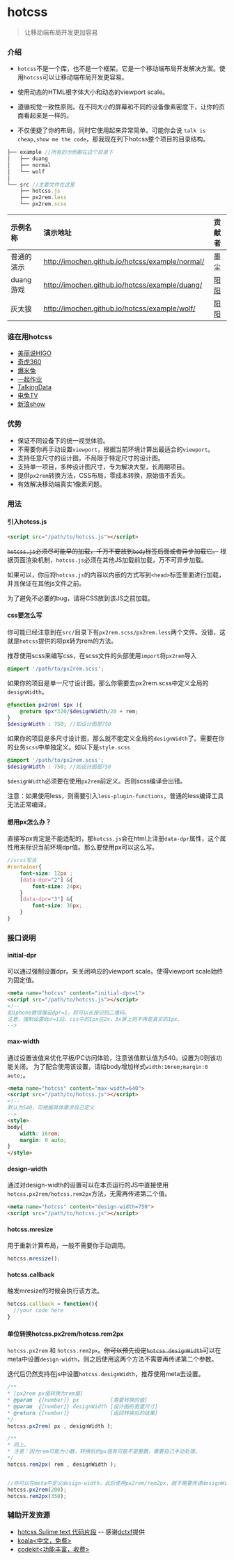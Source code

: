 
# hotcss
> 让移动端布局开发更加容易

### 介绍

- `hotcss`不是一个库，也不是一个框架。它是一个移动端布局开发解决方案。使用`hotcss`可以让移动端布局开发更容易。

- 使用动态的HTML根字体大小和动态的viewport scale。

- 遵循视觉一致性原则。在不同大小的屏幕和不同的设备像素密度下，让你的页面看起来是一样的。

- 不仅便捷了你的布局，同时它使用起来异常简单。可能你会说 `talk is cheap,show me the code`，那我现在列下hotcss整个项目的目录结构。

```javascript
├── example	//所有的示例都在这个目录下
│   ├── duang
│   ├── normal
│   └── wolf
│
└── src	//主要文件在这里
    ├── hotcss.js
    ├── px2rem.less
    └── px2rem.scss
```

| 示例名称      |     演示地址 |  贡献者 |
| :-------- |:-------- | :--------: | 
| 普通的演示    |   http://imochen.github.io/hotcss/example/normal/ | 墨尘 | 
| duang游戏    |   http://imochen.github.io/hotcss/example/duang/ | [阳阳](https://github.com/iwuly)|
| 灰太狼    |   http://imochen.github.io/hotcss/example/wolf/ | [阳阳](https://github.com/iwuly) |


### 谁在用hotcss

- [美丽说HIGO](http://higo.meilishuo.com/)
- [奇虎360](http://www.360.com/)
- [爆米兔](http://www.baomitu.com/)
- [一起作业](http://17zuoye.com/)
- [TalkingData](http://www.talkingdata.com/)
- [电兔TV](http://www.diantu.tv/?from=hotcss)
- [新浪show](http://show.sina.com.cn/)

### 优势

- 保证不同设备下的统一视觉体验。
- 不需要你再手动设置`viewport`，根据当前环境计算出最适合的`viewport`。
- 支持任意尺寸的设计图，不局限于特定尺寸的设计图。
- 支持单一项目，多种设计图尺寸，专为解决大型，长周期项目。
- 提供`px2rem`转换方法，CSS布局，零成本转换，原始值不丢失。
- 有效解决移动端真实1像素问题。

### 用法

#### 引入hotcss.js

```html
<script src="/path/to/hotcss.js"></script>
``` 

<del>`hotcss.js`必须尽可能早的加载，千万不要放到`body`标签后面或者异步加载它。</del>
根据页面渲染机制，`hotcss.js`必须在其他JS加载前加载，万不可异步加载。

如果可以，你应将`hotcss.js`的内容以内嵌的方式写到`<head>`标签里面进行加载，并且保证在其他js文件之前。

为了避免不必要的bug，请将CSS放到该JS之前加载。

#### css要怎么写

你可能已经注意到在`src/`目录下有`px2rem.scss/px2rem.less`两个文件。没错，这就是`hotcss`提供的将px转为rem的方法。

推荐使用scss来编写css，在scss文件的头部使用`import`将`px2rem`导入

```scss
@import '/path/to/px2rem.scss';
```

如果你的项目是单一尺寸设计图，那么你需要去px2rem.scss中定义全局的`designWidth`。
```scss
@function px2rem( $px ){
	@return $px*320/$designWidth/20 + rem;
}
$designWidth : 750; //如设计图是750
```
如果你的项目是多尺寸设计图，那么就不能定义全局的`designWidth`了。需要在你的业务`scss`中单独定义。如以下是`style.scss`
```scss
@import '/path/to/px2rem.scss';
$designWidth : 750; //如设计图是750
```
`$designWidth`必须要在使用`px2rem`前定义。否则scss编译会出错。


注意：如果使用less，则需要引入`less-plugin-functions`，普通的less编译工具无法正常编译。

#### 想用px怎么办？
直接写px肯定是不能适配的，那`hotcss.js`会在html上注册`data-dpr`属性，这个属性用来标识当前环境dpr值。那么要使用px可以这么写。
```scss
//scss写法
#container{
	font-size: 12px ;
	[data-dpr="2"] &{
		font-size: 24px;
	}
	[data-dpr="3"] &{
		font-size: 36px;
	}
}
```

### 接口说明

#### initial-dpr
可以通过强制设置dpr。来关闭响应的viewport scale。使得viewport scale始终为固定值。

```html
<meta name="hotcss" content="initial-dpr=1">
<script src="/path/to/hotcss.js"></script>
<!--
如iphone微信强设dpr=1，则可以长按识别二维码。
注意，强制设置dpr=1后，css中的1px在2x，3x屏上则不再是真实的1px。
-->
```

#### max-width
通过设置该值来优化平板/PC访问体验，注意该值默认值为540。设置为0则该功能关闭。
为了配合使用该设置，请给body增加样式`width:16rem;margin:0 auto;`。
```html
<meta name="hotcss" content="max-width=640">
<script src="/path/to/hotcss.js"></script>
<!--
默认为540，可根据具体需求自己定义
-->
<style>
body{
	width: 16rem;
	margin: 0 auto;
}
</style>
```

#### design-width
通过对design-width的设置可以在本页运行的JS中直接使用`hotcss.px2rem/hotcss.rem2px`方法，无需再传递第二个值。

```html
<meta name="hotcss" content="design-width=750">
<script src="/path/to/hotcss.js"></script>
```

#### hotcss.mresize
用于重新计算布局，一般不需要你手动调用。
```javascript
hotcss.mresize();
```
#### hotcss.callback
触发mresize的时候会执行该方法。
```javascript
hotcss.callback = function(){
  //your code here
}
```


#### 单位转换hotcss.px2rem/hotcss.rem2px
`hotcss.px2rem` 和 `hotcss.rem2px`。<del>你可以预先设定`hotcss.designWidth`</del>可以在meta中设置`design-width`，则之后使用这两个方法不需要再传递第二个参数。

迭代后仍然支持在js中设置`hotcss.designWidth`，推荐使用meta去设置。

```javascript
/**
* [px2rem px值转换为rem值]
* @param  {[number]} px          [需要转换的值]
* @param  {[number]} designWidth [设计图的宽度尺寸]
* @return {[number]}             [返回转换后的结果]
*/
hotcss.px2rem( px , designWidth );

/**
* 同上。
* 注意：因为rem可能为小数，转换后的px值有可能不是整数，需要自己手动处理。
*/
hotcss.rem2px( rem , designWidth );


//你可以在meta中定义design-width，此后使用px2rem/rem2px，就不需要传递designWidth值了。同时也支持旧的设置方式，直接在JS中设置hotcss.designWidth
hotcss.px2rem(200);
hotcss.rem2px(350);
```

### 辅助开发资源

- [hotcss Sulime text 代码片段](https://github.com/imochen/hotcss/issues/7) -- 感谢[dctxf](https://github.com/dctxf)提供
- [koala<中文，免费>](http://koala-app.com/index-zh.html)
- [codekit<功能丰富，收费>](http://incident57.com/codekit/)